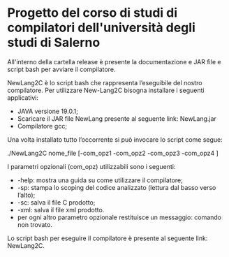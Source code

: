 # Progetto del corso di studi di compilatori dell'università degli studi di Salerno

All'interno della cartella release è presente la documentazione e JAR file e script bash per avviare il compilatore.

NewLang2C è lo script bash che rappresenta l’eseguibile del nostro compilatore. 
Per utilizzare New-Lang2C bisogna installare i seguenti applicativi:
* JAVA versione 19.0.1;
* Scaricare il JAR file NewLang presente al seguente link: NewLang.jar
* Compilatore gcc;

Una volta installato tutto l’occorrente si può invocare lo script come segue:

./NewLang2C nome_file [-com_opz1 -com_opz2 -com_opz3 -com_opz4 ]

I parametri opzionali (com_opz) utilizzabili sono i seguenti:

* -help: mostra una guida su come utilizzare il compilatore;
* -sp: stampa lo scoping del codice analizzato (lettura dal basso verso l’alto);
* -sc: salva il file C prodotto;
* -xml: salva il file xml prodotto.
* per ogni altro parametro opzionale restituisce un messaggio: comando non trovato.

Lo script bash per eseguire il compilatore è presente al seguente link: NewLang2C.
